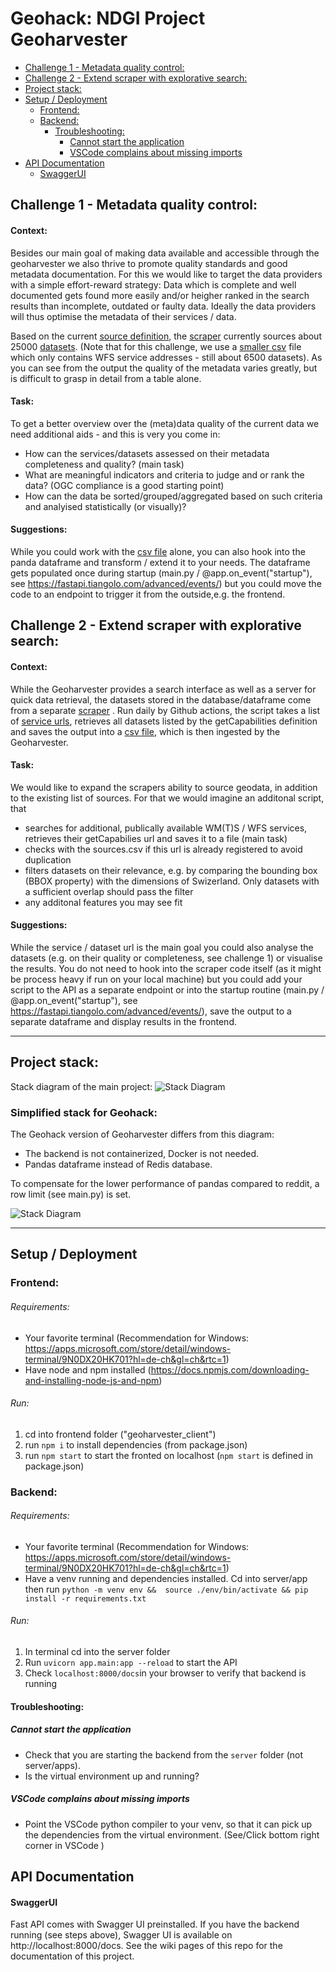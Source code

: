 # Geohack: NDGI Project Geoharvester


  * [Challenge 1 - Metadata quality control:](#challenge-1---metadata-quality-control)
  * [Challenge 2 - Extend scraper with explorative search:](#challenge-2---extend-scraper-with-explorative-search)
  * [Project stack:](#project-stack)
  * [Setup / Deployment](#setup---deployment)
    + [Frontend:](#frontend)
    + [Backend:](#backend)
      - [Troubleshooting:](#troubleshooting)
        * [Cannot start the application](#cannot-start-the-application)
        * [VSCode complains about missing imports](#vscode-complains-about-missing-imports)
  * [API Documentation](#api-documentation)
      - [SwaggerUI](#swaggerui)



## Challenge 1 - Metadata quality control:

#### Context:
Besides our main goal of making data available and accessible through the geoharvester we also thrive to promote quality standards and good metadata documentation. For this we would like to target the data providers with a simple effort-reward strategy: Data which is complete and well documented gets found more easily and/or heigher ranked in the search results than incomplete, outdated or faulty data. Ideally the data providers will thus optimise the metadata of their services / data.

Based on the current [source definition](https://github.com/davidoesch/geoservice_harvester_poc/blob/main/sources.csv), the [scraper](https://github.com/davidoesch/geoservice_harvester_poc) currently sources about 25000 [datasets](https://github.com/davidoesch/geoservice_harvester_poc/blob/main/data/geoservices_CH.csv). (Note that for this challenge, we use a [smaller csv](https://github.com/FHNW-IVGI/Geohack-Geoharvester/blob/main/server/app/tmp/geoservices_CH_WFSonly.csv) file which only contains WFS service addresses - still about 6500 datasets). As you can see from the output the quality of the metadata varies greatly, but is difficult to grasp in detail from a table alone.

#### Task:
To get a better overview over the (meta)data quality of the current data we need additional aids - and this is very you come in: 
- How can the services/datasets assessed on their metadata completeness and quality? (main task)
- What are meaningful indicators and criteria to judge and or rank the data? (OGC compliance is a good starting point)
- How can the data be sorted/grouped/aggregated based on such criteria and analyised statistically (or visually)?

#### Suggestions:
While you could work with the [csv file](https://github.com/FHNW-IVGI/Geohack-Geoharvester/blob/main/server/app/tmp/geoservices_CH_WFSonly.csv) alone, you can also hook into the panda dataframe and transform / extend it to your needs. The dataframe gets populated once during startup (main.py / @app.on_event("startup"), see https://fastapi.tiangolo.com/advanced/events/) but you could move the code to an endpoint to trigger it from the outside,e.g. the frontend.


## Challenge 2 - Extend scraper with explorative search:

#### Context:
While the Geoharvester provides a search interface as well as a server for quick data retrieval, the datasets stored in the database/dataframe come from a separate [scraper](https://github.com/davidoesch/geoservice_harvester_poc) . Run daily by Github actions, the script takes a list of [service urls](https://github.com/davidoesch/geoservice_harvester_poc/blob/main/sources.csv), retrieves all datasets listed by the getCapabilities definition and saves the output into a [csv file](https://github.com/davidoesch/geoservice_harvester_poc/blob/main/data/geoservices_CH.csv), which is then ingested by the Geoharvester. 

#### Task:
We would like to expand the scrapers ability to source geodata, in addition to the existing list of sources. For that we would imagine an additonal script, that
- searches for additional, publically available WM(T)S / WFS services, retrieves their getCapabilies url and saves it to a file (main task)
- checks with the sources.csv if this url is already registered to avoid duplication
- filters datasets on their relevance, e.g. by comparing the bounding box (BBOX property) with the dimensions of Swizerland. Only datasets with a sufficient overlap should pass the filter
- any additonal features you may see fit

#### Suggestions:
While the service / dataset url is the main goal you could also analyse the datasets (e.g. on their quality or completeness, see challenge 1) or visualise the results. You do not need to hook into the scraper code itself (as it might be process heavy if run on your local machine) but you could add your script to the API as a separate endpoint or into the startup routine (main.py / @app.on_event("startup"), see https://fastapi.tiangolo.com/advanced/events/), save the output to a separate dataframe and display results in the frontend.  

---


## Project stack:
Stack diagram of the main project:
![Stack Diagram](https://user-images.githubusercontent.com/36440175/220350037-c8300e83-8d18-4962-b99a-54b75f5c886a.PNG)

### Simplified stack for Geohack:

The Geohack version of Geoharvester differs from this diagram:

- The backend is not containerized, Docker is not needed.
- Pandas dataframe instead of Redis database.

To compensate for the lower performance of pandas compared to reddit, a row limit (see main.py) is set.

![Stack Diagram](https://user-images.githubusercontent.com/36440175/222378450-290b82e0-f631-4628-987c-e6d67aae82ed.png)

---


## Setup / Deployment

### Frontend:

###### Requirements:

- Your favorite terminal (Recommendation for Windows: https://apps.microsoft.com/store/detail/windows-terminal/9N0DX20HK701?hl=de-ch&gl=ch&rtc=1)
- Have node and npm installed (https://docs.npmjs.com/downloading-and-installing-node-js-and-npm)

###### Run:

1. cd into frontend folder ("geoharvester_client")
2. run `npm i` to install dependencies (from package.json)
3. run `npm start` to start the fronted on localhost (`npm start` is defined in package.json)

### Backend:

###### Requirements:

- Your favorite terminal (Recommendation for Windows: https://apps.microsoft.com/store/detail/windows-terminal/9N0DX20HK701?hl=de-ch&gl=ch&rtc=1)
- Have a venv running and dependencies installed. Cd into server/app then run `python -m venv env &&  source ./env/bin/activate && pip install -r requirements.txt`

###### Run:

1. In terminal cd into the server folder
2. Run `uvicorn app.main:app --reload` to start the API
3. Check `localhost:8000/docs`in your browser to verify that backend is running

#### Troubleshooting:

##### Cannot start the application

- Check that you are starting the backend from the `server` folder (not server/apps).
- Is the virtual environment up and running?

##### VSCode complains about missing imports

- Point the VSCode python compiler to your venv, so that it can pick up the dependencies from the virtual environment. (See/Click bottom right corner in VSCode )

## API Documentation

#### SwaggerUI

Fast API comes with Swagger UI preinstalled. If you have the backend running (see steps above), Swagger UI is available on http://localhost:8000/docs. See the wiki pages of this repo for the documentation of this project.
